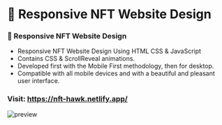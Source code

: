 # 💎 Responsive NFT Website Design

### 💎 Responsive NFT Website Design

- Responsive NFT Website Design Using HTML CSS & JavaScript
- Contains CSS & ScrollReveal animations.
- Developed first with the Mobile First methodology, then for desktop.
- Compatible with all mobile devices and with a beautiful and pleasant user interface.

### Visit: https://nft-hawk.netlify.app/
![preview](https://user-images.githubusercontent.com/32096974/205497996-e1171134-439a-42c0-b199-ac534e4cd709.png)
